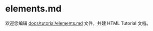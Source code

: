elements.md
===

欢迎您编辑 <a target="__blank" href="https://github.com/jaywcjlove/html-tutorial/blob/main/docs/tutorial/elements.md">docs/tutorial/elements.md</a> 文件，共建 HTML Tutorial 文档。
